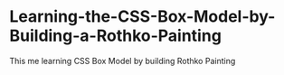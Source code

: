# Learning-the-CSS-Box-Model-by-Building-a-Rothko-Painting
This me learning CSS Box Model by building Rothko Painting

